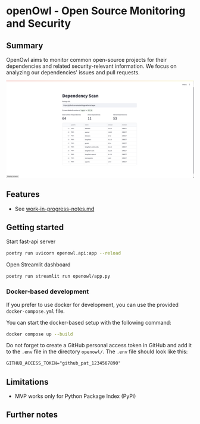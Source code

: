 # openOwl - Open Source Monitoring and Security

## Summary
OpenOwl aims to monitor common open-source projects for their dependencies and related security-relevant information. We focus on analyzing our dependencies' issues and pull requests.

![Screenshot web app](assets/streamlit-screenshot.png)

## Features 
- See [work-in-progress-notes.md](work-in-progress-notes.md)


## Getting started

Start fast-api server
```Bash
poetry run uvicorn openowl.api:app --reload
```

Open Streamlit dashboard
```Bash
poetry run streamlit run openowl/app.py 
```

### Docker-based development

If you prefer to use docker for development, you can use the provided `docker-compose.yml` file.

You can start the docker-based setup with the following command:

```bash
docker compose up --build
```

Do not forget to create a GitHub personal access token in GitHub and add it to the `.env` file in the directory `openowl/`. The `.env` file should look like this:

```txt
GITHUB_ACCESS_TOKEN="github_pat_1234567890"
```

## Limitations

- MVP works only for Python Package Index (PyPi) 


## Further notes

